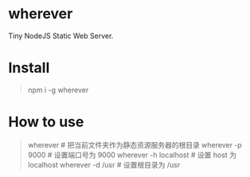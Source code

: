 # wherever

Tiny NodeJS Static Web Server.

# Install

> npm i -g wherever

# How to use

> wherever # 把当前文件夹作为静态资源服务器的根目录
> wherever -p 9000 # 设置端口号为 9000
> wherever -h localhost # 设置 host 为 localhost
> wherever -d /usr # 设置根目录为 /usr
